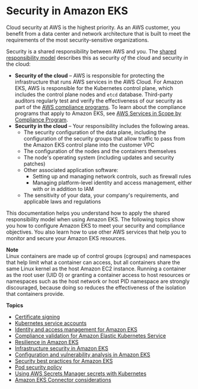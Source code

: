 # Security in Amazon EKS<a name="security"></a>

Cloud security at AWS is the highest priority\. As an AWS customer, you benefit from a data center and network architecture that is built to meet the requirements of the most security\-sensitive organizations\.

Security is a shared responsibility between AWS and you\. The [shared responsibility model](http://aws.amazon.com/compliance/shared-responsibility-model/) describes this as security *of* the cloud and security *in* the cloud:
+ **Security of the cloud** – AWS is responsible for protecting the infrastructure that runs AWS services in the AWS Cloud\. For Amazon EKS, AWS is responsible for the Kubernetes control plane, which includes the control plane nodes and `etcd` database\. Third\-party auditors regularly test and verify the effectiveness of our security as part of the [AWS compliance programs](http://aws.amazon.com/compliance/programs/)\. To learn about the compliance programs that apply to Amazon EKS, see [AWS Services in Scope by Compliance Program](http://aws.amazon.com/compliance/services-in-scope/)\.
+ **Security in the cloud** – Your responsibility includes the following areas\.
  + The security configuration of the data plane, including the configuration of the security groups that allow traffic to pass from the Amazon EKS control plane into the customer VPC
  + The configuration of the nodes and the containers themselves
  + The node's operating system \(including updates and security patches\)
  + Other associated application software:
    + Setting up and managing network controls, such as firewall rules
    + Managing platform\-level identity and access management, either with or in addition to IAM
  + The sensitivity of your data, your company's requirements, and applicable laws and regulations

This documentation helps you understand how to apply the shared responsibility model when using Amazon EKS\. The following topics show you how to configure Amazon EKS to meet your security and compliance objectives\. You also learn how to use other AWS services that help you to monitor and secure your Amazon EKS resources\.

**Note**  
Linux containers are made up of control groups \(cgroups\) and namespaces that help limit what a container can access, but all containers share the same Linux kernel as the host Amazon EC2 instance\. Running a container as the root user \(UID 0\) or granting a container access to host resources or namespaces such as the host network or host PID namespace are strongly discouraged, because doing so reduces the effectiveness of the isolation that containers provide\.

**Topics**
+ [Certificate signing](cert-signing.md)
+ [Kubernetes service accounts](service-accounts.md)
+ [Identity and access management for Amazon EKS](security-iam.md)
+ [Compliance validation for Amazon Elastic Kubernetes Service](compliance.md)
+ [Resilience in Amazon EKS](disaster-recovery-resiliency.md)
+ [Infrastructure security in Amazon EKS](infrastructure-security.md)
+ [Configuration and vulnerability analysis in Amazon EKS](configuration-vulnerability-analysis.md)
+ [Security best practices for Amazon EKS](security-best-practices.md)
+ [Pod security policy](pod-security-policy.md)
+ [Using AWS Secrets Manager secrets with Kubernetes](manage-secrets.md)
+ [Amazon EKS Connector considerations](security-connector.md)